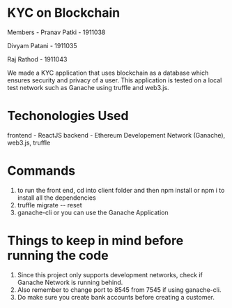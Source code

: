 # KYC on Blockchain
Members - 
Pranav Patki - 1911038


Divyam Patani - 1911035

Raj Rathod - 1911043


We made a KYC application that uses blockchain as a database which ensures security and privacy of a user. This application is tested on a local test network such as Ganache using truffle and web3.js. 

# Techonologies Used
frontend - ReactJS
backend - Ethereum Developement Network (Ganache), web3.js, truffle

# Commands
  1) to run the front end, cd into client folder and then npm install or npm i to install all the dependencies
  2) truffle migrate -- reset
  3) ganache-cli or you can use the Ganache Application

# Things to keep in mind before running the code
  1) Since this project only supports development networks, check if Ganache Network is running behind.
  2) Also remember to change port to 8545 from 7545 if using ganache-cli.
  3) Do make sure you create bank accounts before creating a customer.
